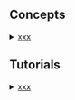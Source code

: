 ## Concepts

<details><summary><a href="./concept/xxx.md">
      xxx
  </a></summary>
  xxx
</details>

## Tutorials

<details><summary><a href="./tutorial/xxx.md">
      xxx
  </a></summary>
  xxx.
</details>
